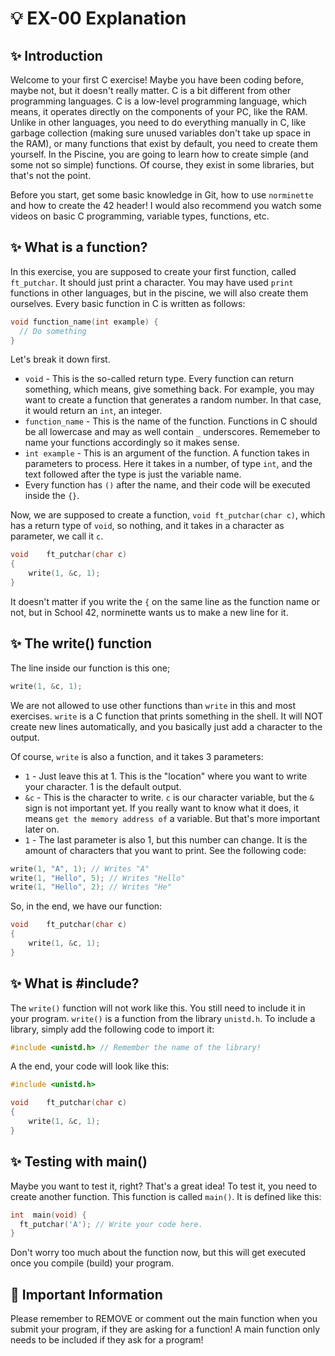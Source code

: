 # 💡 EX-00 Explanation

## ✨ Introduction

Welcome to your first C exercise! Maybe you have been coding before, maybe not, but it doesn't really matter. C is a bit different from other programming languages. C is a low-level programming language, which means, it operates directly on the components of your PC, like the RAM. Unlike in other languages, you need to
do everything manually in C, like garbage collection (making sure unused variables don't take up space in the RAM), or many functions that exist by default, you need to create them yourself. In the Piscine, you are going to learn how to create simple (and some not so simple) functions. Of course, they exist in some
libraries, but that's not the point.

Before you start, get some basic knowledge in Git, how to use `norminette` and how to create the 42 header!
I would also recommend you watch some videos on basic C programming, variable types, functions, etc.

## ✨ What is a function?

In this exercise, you are supposed to create your first function, called `ft_putchar`. It should just print a character. You may have used `print` functions in other languages, but in the piscine, we will also create them ourselves. Every basic function in C is written as follows:
```c
void function_name(int example) {
  // Do something
}
```
Let's break it down first.
- `void` - This is the so-called return type. Every function can return something, which means, give something back. For example, you may want to create a function that generates a random number. In that case, it would return an `int`, an integer.
- `function_name` - This is the name of the function. Functions in C should be all lowercase and may as well contain `_` underscores. Rememeber to name your functions accordingly so it makes sense.
- `int example` - This is an argument of the function. A function takes in parameters to process. Here it takes in a number, of type `int`, and the text followed after the type is just the variable name.
- Every function has `()` after the name, and their code will be executed inside the `{}`.

Now, we are supposed to create a function, `void ft_putchar(char c)`, which has a return type of `void`, so nothing, and it takes in a character as parameter, we call it `c`.
```c
void	ft_putchar(char c)
{
	write(1, &c, 1);
}
```
It doesn't matter if you write the `{` on the same line as the function name or not, but in School 42, norminette wants us to make a new line for it.

## ✨ The write() function

The line inside our function is this one;
```c
write(1, &c, 1);
```

We are not allowed to use other functions than `write` in this and most exercises. `write` is a C function that prints something in the shell. It will NOT create new lines automatically, and you basically just add a character to the output.

Of course, `write` is also a function, and it takes 3 parameters:
- `1` - Just leave this at 1. This is the "location" where you want to write your character. 1 is the default output.
- `&c` - This is the character to write. `c` is our character variable, but the `&` sign is not important yet. If you really want to know what it does, it means `get the memory address of` a variable. But that's more important later on.
- `1` - The last parameter is also 1, but this number can change. It is the amount of characters that you want to print. See the following code:
```c
write(1, "A", 1); // Writes "A"
write(1, "Hello", 5); // Writes "Hello"
write(1, "Hello", 2); // Writes "He"
```

So, in the end, we have our function:
```c
void	ft_putchar(char c)
{
	write(1, &c, 1);
}
```

## ✨ What is #include?

The `write()` function will not work like this. You still need to include it in your program. `write()` is a function from the library `unistd.h`. To include a library, simply add the following code to import it:
```c
#include <unistd.h> // Remember the name of the library!
```
A the end, your code will look like this:
```c
#include <unistd.h>

void	ft_putchar(char c)
{
	write(1, &c, 1);
}
```

## ✨ Testing with main()

Maybe you want to test it, right? That's a great idea! To test it, you need to create another function. This function is called `main()`. It is defined like this:
```c
int  main(void) {
  ft_putchar('A'); // Write your code here.
}
```

Don't worry too much about the function now, but this will get executed once you compile (build) your program.

## 🚨 Important Information

Please remember to REMOVE or comment out the main function when you submit your program, if they are asking for a function! A main function only needs to be included if they ask for a program!
